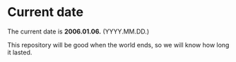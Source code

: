 # Current date

The current date is **2006.01.06.** (YYYY.MM.DD.)

This repository will be good when the world ends, so we will know how long it lasted.